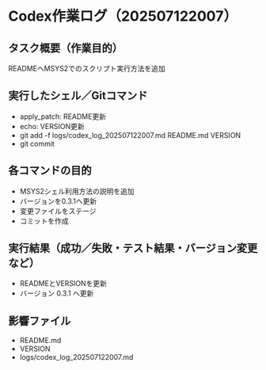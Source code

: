 # Codex作業ログ（202507122007）
## タスク概要（作業目的）
READMEへMSYS2でのスクリプト実行方法を追加

## 実行したシェル／Gitコマンド
- apply_patch: README更新
- echo: VERSION更新
- git add -f logs/codex_log_202507122007.md README.md VERSION
- git commit

## 各コマンドの目的
- MSYS2シェル利用方法の説明を追加
- バージョンを0.3.1へ更新
- 変更ファイルをステージ
- コミットを作成

## 実行結果（成功／失敗・テスト結果・バージョン変更など）
- READMEとVERSIONを更新
- バージョン 0.3.1 へ更新

## 影響ファイル
- README.md
- VERSION
- logs/codex_log_202507122007.md
